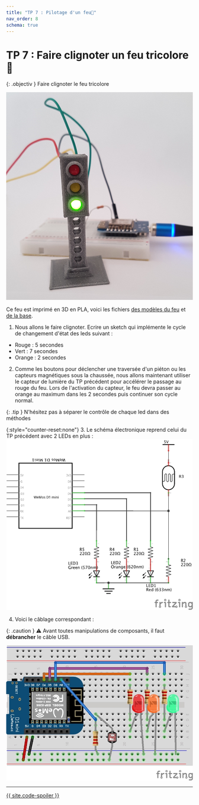 ```yaml
---
title: "TP 7 : Pilotage d'un feu🚦"
nav_order: 8
schema: true
---
```


# TP 7 : Faire clignoter un feu tricolore 🚦

{: .objectiv }
Faire clignoter le feu tricolore

![feu tricolore](resources/tp-feu.jpg)

Ce feu est imprimé en 3D en PLA, voici les fichiers [des modèles du feu](tp-feu-3d-feu.stl) et [de la base](tp-feu-3d-base.stl).

1. Nous allons le faire clignoter. Ecrire un sketch qui implémente le cycle de changement d'état des leds suivant :
 - Rouge : 5  secondes
 - Vert : 7 secondes
 - Orange : 2 secondes

2. Comme les boutons pour déclencher une traversée d'un piéton ou les capteurs magnétiques sous la chaussée, nous allons maintenant utiliser le capteur de lumière du TP précédent pour accélérer le passage au rouge du feu. Lors de l'activation du capteur, le feu devra passer au orange au maximum dans les 2 secondes puis continuer son cycle normal.

{: .tip }
N'hésitez pas à séparer le contrôle de chaque led dans des méthodes

{:style="counter-reset:none"}
3. Le schéma électronique reprend celui du TP précédent avec 2 LEDs en plus :
![feu tricolore](resources/tp-feu-schema.jpg)

4. Voici le câblage correspondant :

{: .caution }
⚠️ Avant toutes manipulations de composants, il faut **débrancher** le câble USB.

![feu tricolore](resources/tp-feu-montage.jpg)

----
[{{ site.code-spoiler }}](tp_feu_code.md)

